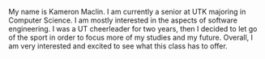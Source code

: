 My name is Kameron Maclin. I am currently a senior at UTK majoring in Computer Science. I am mostly interested in the aspects of software engineering.
I was a UT cheerleader for two years, then I decided to let go of the sport in order to focus more of my studies and my future. Overall, I am very interested and excited 
to see what this class has to offer.
